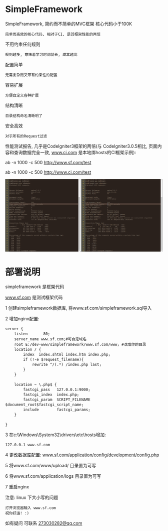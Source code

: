 # SimpleFramework


SimpleFramework, 简约而不简单的MVC框架
核心代码小于100K

	简单而高效的核心代码, 相对于CI, 是其框架性能的两倍
	
	
不用约束任何规则

	规则越多, 意味着学习时间就长, 成本越高
	
	
配置简单

	无需复杂而又带有约束性的配置
	
	
容易扩展

	方便自定义各种扩展
	
	
结构清晰

	目录结构命名清晰明了
	
	
安全高效

	对于所有的Request过滤
	

性能测试报告, 几乎是CodeIgniter3框架的两倍(与 CodeIgniter3.0.5相比, 页面内容和查询数据完全一致, www.ci.com 是本地绑hosts的CI框架示例):

ab -n 1000 -c 500 http://www.sf.com/test

ab -n 1000 -c 500 http://www.ci.com/test

![image](benchmark.png)


# 部署说明


simpleframework 是框架代码

www.sf.com 是测试框架代码

1 创建simpleframework数据库, 将www.sf.com/simpleframework.sql导入

2 增加nginx配置:

	server {
        listen       80;
        server_name www.sf.com;#可自定域名
		root E:/dev-www/simpleframework/www.sf.com/www; #改成你的目录
		location / {
			index  index.shtml index.htm index.php;
			if (!-e $request_filename){
				rewrite ^/(.*) /index.php last;
			}
		}
	 
        location ~ \.php$ {        		
            fastcgi_pass   127.0.0.1:9000;
            fastcgi_index  index.php;
            fastcgi_param  SCRIPT_FILENAME  $document_root$fastcgi_script_name;
            include        fastcgi_params;
        }
 
    }
3 在c:\Windows\System32\drivers\etc\hosts增加:

	127.0.0.1 www.sf.com
	
4 更改数据库配置: www.sf.com/application/config/development/config.php

5 将www.sf.com/www/upload/ 目录置为可写

6 将www.sf.com/application/logs 目录置为可写
    
7 重启nginx

注意: linux 下大小写的问题
	
	打开浏览器输入 www.sf.com
	祝你好运! :)
	
如有疑问 可联系 273030282@qq.com
